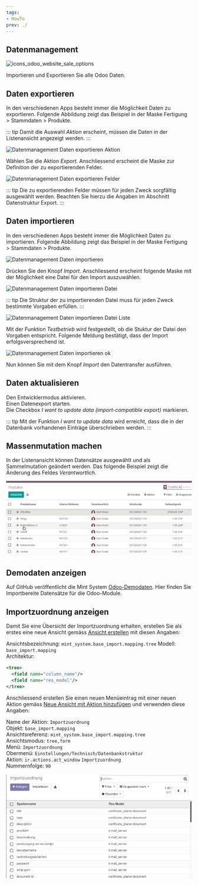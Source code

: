```yaml
---
tags:
- HowTo
prev: ./
---
```

## Datenmanagement
![icons_odoo_website_sale_options](assets/icons_odoo_website_sale_options.png)

Importieren und Exportieren Sie alle Odoo Daten.

## Daten exportieren

In den verschiedenen Apps besteht immer die Möglichkeit Daten zu exportieren. Folgende Abbildung zeigt das Beispiel in der Maske Fertigung > Stammdaten > Produkte.

::: tip
Damit die Auswahl *Aktion* erscheint, müssen die Daten in der Listenansicht angezeigt werden.
:::

![Datenmanagement Daten exportieren Aktion](assets/Datenmanagement%20Daten%20exportieren%20Aktion.png)

Wählen Sie die Aktion *Export*. Anschliessend erscheint die Maske zur Definition der zu exportierenden Felder.

![Datenmanagement Daten exportieren Felder](assets/Datenmanagement%20Daten%20exportieren%20Felder.png)

::: tip
Die zu exportierenden Felder müssen für jeden Zweck sorgfältig ausgewählt werden. Beachten Sie hierzu die Angaben im Abschnitt Datenstruktur Export.
:::

## Daten importieren

In den verschiedenen Apps besteht immer die Möglichkeit Daten zu importieren. Folgende Abbildung zeigt das Beispiel in der Maske Fertigung > Stammdaten > Produkte.

![Datenmanagement Daten importieren](assets/Datenmanagement%20Daten%20importieren.png)

Drücken Sie den Knopf *Import*. Anschliessend erscheint folgende Maske mit der Möglichkeit eine Datei für den Import auszuwählen.

![Datenmanagement Daten importieren Datei](assets/Datenmanagement%20Daten%20importieren%20Datei.png)

::: tip
Die Struktur der zu importierenden Datei muss für jeden Zweck bestimmte Vorgaben erfüllen.
:::

![Datenmanagement Daten importieren Datei Liste](assets/Datenmanagement%20Daten%20importieren%20Datei%20Liste.png)

Mit der Funktion *Testbetrieb* wird festgestellt, ob die Stuktur der Datei den Vorgaben entspricht. Folgende Meldung bestätigt, dass der Import erfolgsversprechend ist.

![Datenmanagement Daten importieren ok](assets/Datenmanagement%20Daten%20importieren%20ok.png)

Nun können Sie mit dem Knopf *Import* den Datentransfer ausführen.

## Daten aktualisieren

Den Entwicklermodus aktivieren.  
Einen Datenexport starten.  
Die Checkbox *I want to update data (import-compatible export)* markieren.

::: tip
Mit der Funktion *I want to update data* wird erreicht, dass die in der Datenbank vorhandenen Einträge überschrieben werden.
:::

## Massenmutation machen

In der Listenansicht können Datensätze ausgewählt und als Sammelmutation geändert werden. Das folgende Beispiel zeigt die Änderung des Feldes *Verantwortlich*.

![Datenmanagement Sammelmutation](assets/Datenmanagement%20Sammelmutation.gif)

## Demodaten anzeigen

Auf GitHub veröffentlicht die Mint System [Odoo-Demodaten](https://github.com/Mint-System/Odoo-Demodaten). Hier finden Sie Importbereite Datensätze für die Odoo-Module.

## Importzuordnung anzeigen

Damit Sie eine Übersicht der Importzuordnung erhalten, erstellen Sie als erstes eine neue Ansicht gemäss [Ansicht erstellen](Entwicklung.md#Ansicht%20erstellen) mit diesen Angaben:

Ansichtsbezeichnung: `mint_system.base_import.mapping.tree`
Modell: `base_import.mapping`\
Architektur:

```xml
<tree>
  <field name="column_name"/>
  <field name="res_model"/>
</tree>
```

Anschliessend erstellen Sie einen neuen Menüeintrag mit einer neuen Aktion gemäss [Neue Ansicht mit Aktion hinzufügen](Entwicklung%20Aktionen.md#Neue%20Ansicht%20mit%20Aktion%20hinzufügen) und verwenden diese Angaben:

Name der Aktion: `Importzuordnung`\
Objekt: `base_import.mapping`\
Ansichtsreferenz: `mint_system.base_import.mapping.tree`\
Ansichtsmodus: `tree,form`\
Menü: `Importzuordnung`\
Obermenü: `Einstellungen/Technisch/Datenbankstruktur`\
Aktion: `ir.actions.act_window` `Importzuordnung`\
Nummernfolge: `90`

![](assets/Importzuordnung%20Importzuordnung%20anzeigen.png)